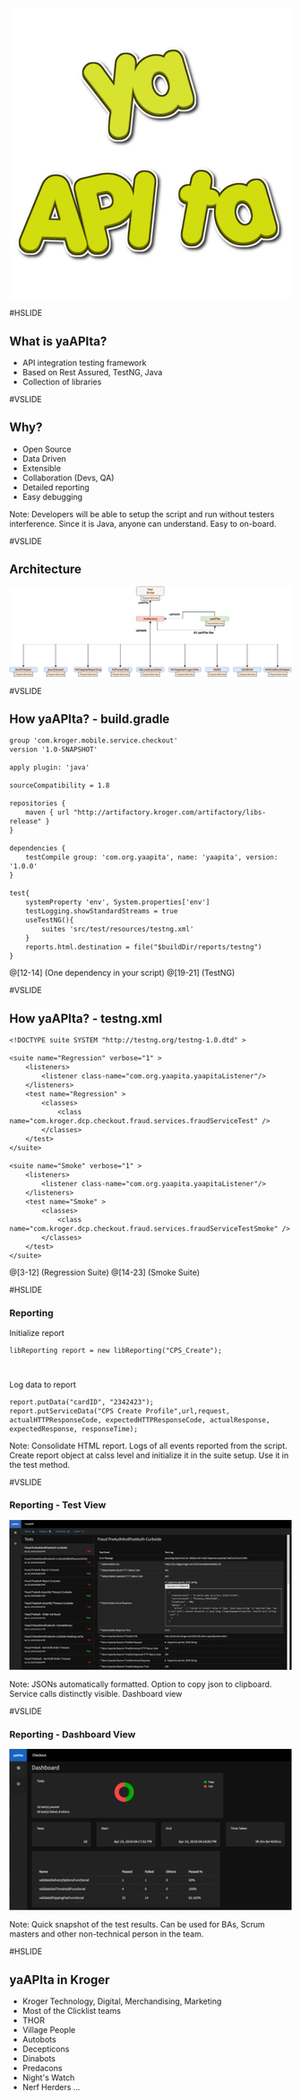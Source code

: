 
![yaAPIta](/assets/images/yaapita_logo_big.png)

#HSLIDE

## What is yaAPIta?

- API integration testing framework
- Based on Rest Assured, TestNG, Java
- Collection of libraries

#VSLIDE

## Why?

- Open Source
- Data Driven
- Extensible
- Collaboration (Devs, QA)
- Detailed reporting
- Easy debugging

Note: Developers will be able to setup the script and run without testers interference. Since it is Java, anyone can understand. Easy to on-board.

#VSLIDE

## Architecture

![yaAPIta_Architecture](assets/images/yaapita_architecture.png)

#VSLIDE

## How yaAPIta? - build.gradle

```
group 'com.kroger.mobile.service.checkout'
version '1.0-SNAPSHOT'

apply plugin: 'java'

sourceCompatibility = 1.8

repositories {
    maven { url "http://artifactory.kroger.com/artifactory/libs-release" }
}

dependencies {
    testCompile group: 'com.org.yaapita', name: 'yaapita', version: '1.0.0'
}

test{
    systemProperty 'env', System.properties['env']
    testLogging.showStandardStreams = true
    useTestNG(){
        suites 'src/test/resources/testng.xml'
    }
    reports.html.destination = file("$buildDir/reports/testng")
}
```

@[12-14] (One dependency in your script)
@[19-21] (TestNG)

#VSLIDE

## How yaAPIta? - testng.xml


```
<!DOCTYPE suite SYSTEM "http://testng.org/testng-1.0.dtd" >

<suite name="Regression" verbose="1" >
    <listeners>
        <listener class-name="com.org.yaapita.yaapitaListener"/>
    </listeners>
    <test name="Regression" >
        <classes>
            <class name="com.kroger.dcp.checkout.fraud.services.fraudServiceTest" />
        </classes>
    </test>
</suite>

<suite name="Smoke" verbose="1" >
    <listeners>
        <listener class-name="com.org.yaapita.yaapitaListener"/>
    </listeners>
    <test name="Smoke" >
        <classes>
            <class name="com.kroger.dcp.checkout.fraud.services.fraudServiceTestSmoke" />
        </classes>
    </test>
</suite>
```

@[3-12] (Regression Suite)
@[14-23] (Smoke Suite)

#HSLIDE

### Reporting

Initialize report
```
libReporting report = new libReporting("CPS_Create");
```
<br/>

Log data to report
```
report.putData("cardID", "2342423");
report.putServiceData("CPS Create Profile",url,request, actualHTTPResponseCode, expectedHTTPResponseCode, actualResponse, expectedResponse, responseTime);
```

Note: Consolidate HTML report. Logs of all events reported from the script.  Create report object at calss level and initialize it in the suite setup. Use it in the test method.

#VSLIDE

### Reporting - Test View

![Report](assets/images/Report_Screenshot_Class.png)

Note: JSONs automatically formatted. Option to copy json to clipboard. Service calls distinctly visible. Dashboard view

#VSLIDE

### Reporting - Dashboard View

![Report](assets/images/Report_Screenshot_Dashboard.png)

Note: Quick snapshot of the test results. Can be used for BAs, Scrum masters and other non-technical person in the team.
    
#HSLIDE

## yaAPIta in Kroger

- Kroger Technology, Digital, Merchandising, Marketing
- Most of the Clicklist teams
- THOR
- Village People
- Autobots
- Decepticons
- Dinabots
- Predacons
- Night's Watch
- Nerf Herders ...